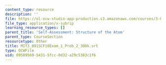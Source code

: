 ```yaml
---
content_type: resource
description: ''
file: https://ol-ocw-studio-app-production.s3.amazonaws.com/courses/3-091sc-introduction-to-solid-state-chemistry-fall-2010/0950956954315fcc0d32a29c5383c1f6_MIT3_091SCF10Exam_1_Prob_2_300k.srt
file_type: application/x-subrip
learning_resource_types: []
parent_title: 'Self-Assessment: Structure of the Atom'
parent_type: CourseSection
resourcetype: Other
title: MIT3_091SCF10Exam_1_Prob_2_300k.srt
type: OCWFile
uid: 09509569-5431-5fcc-0d32-a29c5383c1f6
---
```

